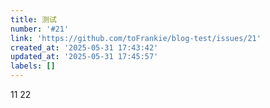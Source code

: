 ```yaml
---
title: 测试
number: '#21'
link: 'https://github.com/toFrankie/blog-test/issues/21'
created_at: '2025-05-31 17:43:42'
updated_at: '2025-05-31 17:45:57'
labels: []
---
```

11
22
